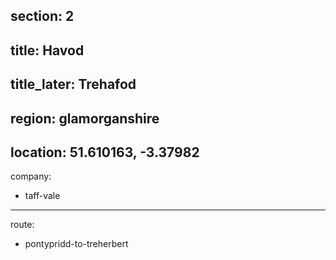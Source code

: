section: 2
----
title: Havod
----
title_later: Trehafod
----
region: glamorganshire
----
location: 51.610163, -3.37982
----
company:
- taff-vale
----
route:
- pontypridd-to-treherbert
